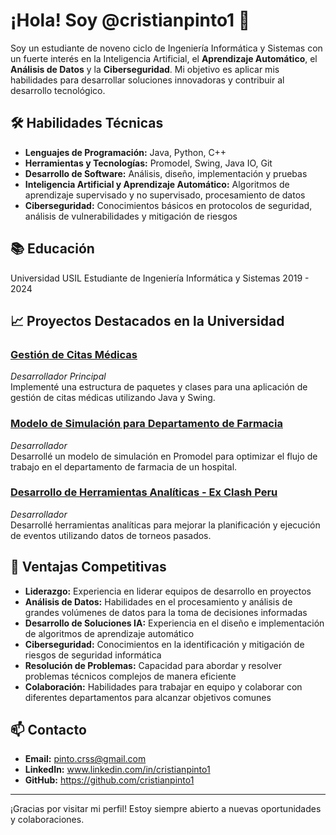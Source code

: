 # ¡Hola! Soy @cristianpinto1 👋

Soy un estudiante de noveno ciclo de Ingeniería Informática y Sistemas con un fuerte interés en la Inteligencia Artificial, el **Aprendizaje Automático**, el **Análisis de Datos** y la **Ciberseguridad**. Mi objetivo es aplicar mis habilidades para desarrollar soluciones innovadoras y contribuir al desarrollo tecnológico.

## 🛠️ Habilidades Técnicas

- **Lenguajes de Programación:** Java, Python, C++
- **Herramientas y Tecnologías:** Promodel, Swing, Java IO, Git
- **Desarrollo de Software:** Análisis, diseño, implementación y pruebas
- **Inteligencia Artificial y Aprendizaje Automático:** Algoritmos de aprendizaje supervisado y no supervisado, procesamiento de datos
- **Ciberseguridad:** Conocimientos básicos en protocolos de seguridad, análisis de vulnerabilidades y mitigación de riesgos

## 📚 Educación

Universidad USIL 
Estudiante de Ingeniería Informática y Sistemas
2019 - 2024

## 📈 Proyectos Destacados en la Universidad

### [Gestión de Citas Médicas](#)
_Desarrollador Principal_  
Implementé una estructura de paquetes y clases para una aplicación de gestión de citas médicas utilizando Java y Swing.

### [Modelo de Simulación para Departamento de Farmacia](#)
_Desarrollador_  
Desarrollé un modelo de simulación en Promodel para optimizar el flujo de trabajo en el departamento de farmacia de un hospital.

### [Desarrollo de Herramientas Analíticas - Ex Clash Peru](#)
_Desarrollador_  
Desarrollé herramientas analíticas para mejorar la planificación y ejecución de eventos utilizando datos de torneos pasados.

## 🌟 Ventajas Competitivas

- **Liderazgo:** Experiencia en liderar equipos de desarrollo en proyectos
- **Análisis de Datos:** Habilidades en el procesamiento y análisis de grandes volúmenes de datos para la toma de decisiones informadas
- **Desarrollo de Soluciones IA:** Experiencia en el diseño e implementación de algoritmos de aprendizaje automático
- **Ciberseguridad:** Conocimientos en la identificación y mitigación de riesgos de seguridad informática
- **Resolución de Problemas:** Capacidad para abordar y resolver problemas técnicos complejos de manera eficiente
- **Colaboración:** Habilidades para trabajar en equipo y colaborar con diferentes departamentos para alcanzar objetivos comunes

## 📫 Contacto

- **Email:** pinto.crss@gmail.com
- **LinkedIn:** www.linkedin.com/in/cristianpinto1
- **GitHub:** https://github.com/cristianpinto1

---

¡Gracias por visitar mi perfil! Estoy siempre abierto a nuevas oportunidades y colaboraciones.
